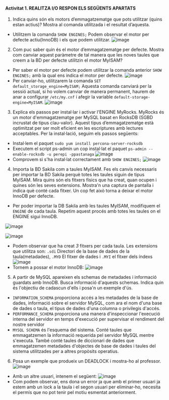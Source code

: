 
#### Activitat 1. REALITZA I/O RESPON ELS SEGÜENTS APARTATS

1. Indica quins són els motors d’emmagatzematge que pots utilitzar (quins estan actius)? Mostra al comanda utilitzada i el resultat d’aquesta.

- Utilitzem la comanda `SHOW ENGINES;` Podem observar el motor per defecte actiu(InnoDB) i els que podem utilitzar.
  ![image](https://user-images.githubusercontent.com/79662843/157502753-1e9b2877-cbe5-4847-bb81-381273e0a45c.png)

2. Com puc saber quin és el motor d’emmagatzematge per defecte. Mostra com canviar aquest paràmetre de tal manera que les noves taules que creem a la BD per defecte utilitzin el motor MyISAM?
- Per saber el motor per defecte podem utilitzar la comanda anterior `SHOW ENGINES;` amb la qual ens indica el motor per defecte.
![image](https://user-images.githubusercontent.com/79662843/157504977-5f76646b-7d4b-40c9-ba52-bc581a287222.png)
- Per canviar-ho, utilitzarem la comanda `SET default_storage_engine=MyISAM;` Aquesta comanda canviará per la sessió actual, si ho volem canviar de manera permanent, haurem de anar a configurar `/etc/my.cnf` i afegir la variable `default-storage-engine=MyISAM`.
![image](https://user-images.githubusercontent.com/79662843/157505230-7fb7af81-798f-4ffa-bef1-fa3923a76d97.png)

3. Explica els passos per instal·lar i activar l'ENGINE MyRocks. MyRocks és un motor d'emmagatzematge per MySQL basat en RocksDB (SGBD incrustat de tipus clau-valor). Aquest tipus d’emmagatzematge està optimitzat per ser molt eficient en les escriptures amb lectures acceptables.
Per la instal·lació, seguim els passos següents:
- Instal·lem el paquet `sudo yum install percona-server-rocksdb`
- Executem el script ps-admin un cop instal·lat el paquet `ps-admin --enable-rocksdb -u perepi -ppastanaga`
  ![image](https://user-images.githubusercontent.com/79662843/157507885-ee9f5204-c3f9-4712-acba-c4c3147dea85.png)
- Comprovem si s'ha instal·lat correctament amb `SHOW ENGINES;`
![image](https://user-images.githubusercontent.com/79662843/157508236-bb48c885-355d-4bf5-9a45-98c136c0807b.png)

4. Importa la BD Sakila com a taules MyISAM. Fes els canvis necessaris per importar la BD Sakila perquè totes les taules siguin de tipus MyISAM. 
Mira quins són els fitxers físics que ha creat, quan ocupen i quines són les seves extensions. Mostra'n una captura de pantalla i indica què conté cada fitxer.
Un cop fet això torna a deixar el motor InnoDB per defecte.
- Per poder importar la DB Sakila amb les taules MyISAM, modifiquem el `ENGINE` de cada taula. Repetim aquest procés amb totes les taules on el ENGINE sigui InnoDB.

![image](https://user-images.githubusercontent.com/79662843/157509345-f66c4981-b6e4-44f0-90e2-c5cd8f19255a.png)

![image](https://user-images.githubusercontent.com/79662843/157511743-0ad2be06-3dc0-4fb6-ae70-44265b4f163f.png)
- Podem observar que ha creat *3* fitxers per cada taula. Les extensions que utilitza son: `.sdi` Directori de la base de dades de la taula(metadades), `.MYD` El fitxer de dades i `.MYI` el fitxer dels índexs
![image](https://user-images.githubusercontent.com/79662843/157512297-ba069ae7-01ee-4e2e-9ac3-08dbfe7d2349.png)
- Tornem a possar el motor InnoDB:
![image](https://user-images.githubusercontent.com/79662843/157513359-3c1f207b-0297-4dd4-ba39-6633ba00e09d.png)

5. A partir de MySQL apareixen els schemas de metadades i informació guardats amb InnoDB. Busca informació d'aquests schemas. Indica quin és l'objectiu de cadascun d'ells i posa'n un exemple d'ús.
- `INFORMATION_SCHEMA` proporciona accés a les metadades de la base de dades, informació sobre el servidor MySQL, com ara el nom d'una base de dades o taula, el tipus de dades d'una columna o privilegis d'accés.
- `PERFORMANCE_SCHEMA` proporciona una manera d'inspeccionar l'execució interna del servidor en temps d'execució per supervisar el rendiment del nostre servidor
- `MYSQL SCHEMA` és l'esquema del sistema. Conté taules que emmagatzemen la informació requerida pel servidor MySQL mentre s'executa. També conté taules de diccionari de dades que emmagatzemen metadades d'objectes de base de dades i taules del sistema utilitzades per a altres propòsits operatius. 

6. Posa un exemple que produeix un DEADLOCK i mostra-ho al professor.
![image](https://user-images.githubusercontent.com/79662843/157514859-82f05c60-ea86-4ca0-930c-54dd6e6134f6.png)
- Amb un altre usuari, intenem el següent:
![image](https://user-images.githubusercontent.com/79662843/157519868-c7d29fb8-237d-40bf-9a23-e44a454aac1c.png)
- Com podem observar, ens dona un error ja que amb el primer usuari ja estem amb un lock a la taula i el segon usuari per eliminar-ho, necesita el permís que no pot tenir pel motiu esmentat anteriorment.
